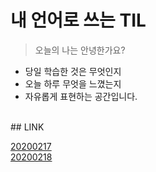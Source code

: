 # 내 언어로 쓰는 TIL
> 오늘의 나는 안녕한가요?

- 당일 학습한 것은 무엇인지
- 오늘 하루 무엇을 느꼈는지
- 자유롭게 표현하는 공간입니다.

<br />
## LINK

[20200217](https://github.com/wowww/TIL/blob/master/Retrospective/20200217.md)  
[20200218]()
